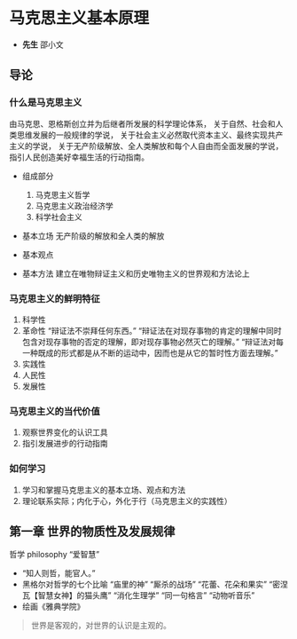 # 马克思主义基本原理

- **先生** 邵小文

## 导论

### 什么是马克思主义

由马克思、恩格斯创立并为后继者所发展的科学理论体系，
关于自然、社会和人类思维发展的一般规律的学说，
关于社会主义必然取代资本主义、最终实现共产主义的学说，
关于无产阶级解放、全人类解放和每个人自由而全面发展的学说，
指引人民创造美好幸福生活的行动指南。

- 组成部分

    1. 马克思主义哲学
    2. 马克思主义政治经济学
    3. 科学社会主义

- 基本立场 无产阶级的解放和全人类的解放
- 基本观点
- 基本方法 建立在唯物辩证主义和历史唯物主义的世界观和方法论上

### 马克思主义的鲜明特征

1. 科学性
2. 革命性 “辩证法不崇拜任何东西。” “辩证法在对现存事物的肯定的理解中同时包含对现存事物的否定的理解，即对现存事物必然灭亡的理解。” “辩证法对每一种既成的形式都是从不断的运动中，因而也是从它的暂时性方面去理解。”
3. 实践性
4. 人民性
5. 发展性

### 马克思主义的当代价值

1. 观察世界变化的认识工具
2. 指引发展进步的行动指南

### 如何学习

1. 学习和掌握马克思主义的基本立场、观点和方法
2. 理论联系实际；内化于心，外化于行（马克思主义的实践性）

## 第一章 世界的物质性及发展规律

哲学 philosophy “爱智慧”

- “知人则哲，能官人。”
- 黑格尔对哲学的七个比喻 “庙里的神” “厮杀的战场” “花蕾、花朵和果实” “密涅瓦【智慧女神】的猫头鹰” “消化生理学” “同一句格言” “动物听音乐”
- 绘画《雅典学院》

> 世界是客观的，对世界的认识是主观的。
